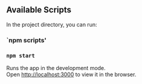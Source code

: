 ## Available Scripts

In the project directory, you can run:
### `npm scripts'
### `npm start`
Runs the app in the development mode.\
Open [http://localhost:3000](http://localhost:3000) to view it in the browser.


